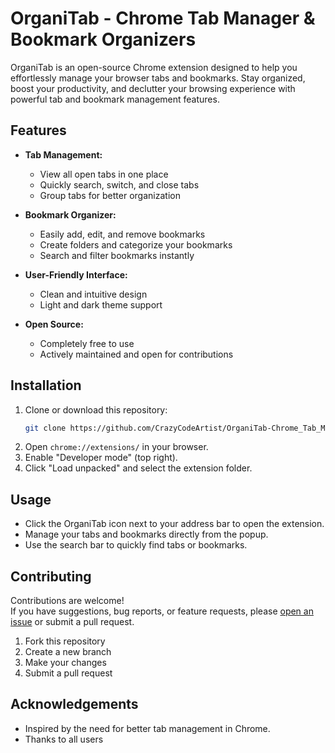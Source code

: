 

# OrganiTab - Chrome Tab Manager & Bookmark Organizers 

OrganiTab is an open-source Chrome extension designed to help you effortlessly manage your browser tabs and bookmarks. Stay organized, boost your productivity, and declutter your browsing experience with powerful tab and bookmark management features.

## Features

- **Tab Management:**  
  - View all open tabs in one place  
  - Quickly search, switch, and close tabs  
  - Group tabs for better organization

- **Bookmark Organizer:**  
  - Easily add, edit, and remove bookmarks  
  - Create folders and categorize your bookmarks  
  - Search and filter bookmarks instantly

- **User-Friendly Interface:**  
  - Clean and intuitive design  
  - Light and dark theme support

- **Open Source:**  
  - Completely free to use  
  - Actively maintained and open for contributions

## Installation

1. Clone or download this repository:
    ```bash
    git clone https://github.com/CrazyCodeArtist/OrganiTab-Chrome_Tab_Manager_Bookmark_Organizer.git
    ```
2. Open `chrome://extensions/` in your browser.
3. Enable "Developer mode" (top right).
4. Click "Load unpacked" and select the extension folder.

## Usage

- Click the OrganiTab icon next to your address bar to open the extension.
- Manage your tabs and bookmarks directly from the popup.
- Use the search bar to quickly find tabs or bookmarks.

## Contributing

Contributions are welcome!  
If you have suggestions, bug reports, or feature requests, please [open an issue](https://github.com/CrazyCodeArtist/OrganiTab-Chrome_Tab_Manager_Bookmark_Organizer/issues) or submit a pull request.

1. Fork this repository
2. Create a new branch
3. Make your changes
4. Submit a pull request


## Acknowledgements

- Inspired by the need for better tab management in Chrome.
- Thanks to all users
